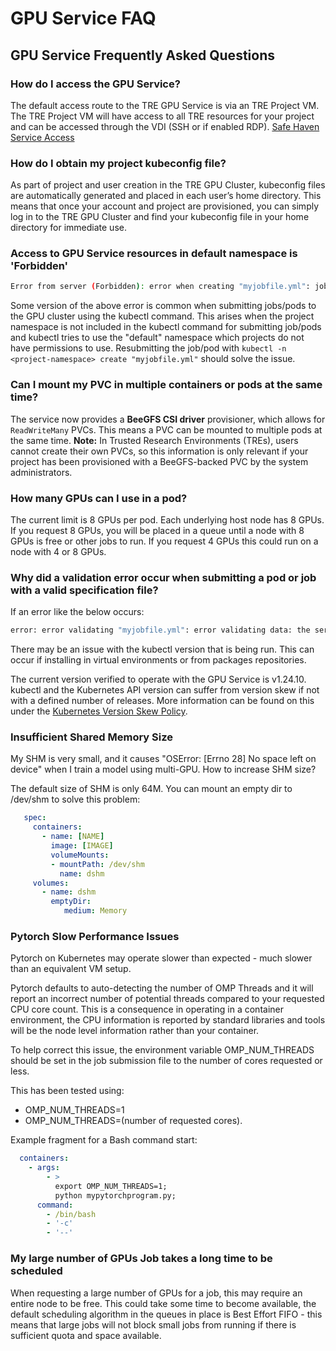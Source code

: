 # GPU Service FAQ

## GPU Service Frequently Asked Questions

### How do I access the GPU Service?

The default access route to the TRE GPU Service is via an TRE Project VM. The TRE Project VM will have access to all TRE resources for your project and can be accessed through the VDI (SSH or if enabled RDP). [Safe Haven Service Access](../safe-haven-access.md) 

### How do I obtain my project kubeconfig file?

As part of project and user creation in the TRE GPU Cluster, kubeconfig files are automatically generated and placed in each user’s home directory.
This means that once your account and project are provisioned, you can simply log in to the TRE GPU Cluster and find your kubeconfig file in your home directory for immediate use.

### Access to GPU Service resources in default namespace is 'Forbidden'

```bash
Error from server (Forbidden): error when creating "myjobfile.yml": jobs is forbidden: User <user> cannot create resource "jobs" in API group "" in the namespace "default"
```

Some version of the above error is common when submitting jobs/pods to the GPU cluster using the kubectl command. This arises when the project namespace is not included in the kubectl command for submitting job/pods and kubectl tries to use the "default" namespace which projects do not have permissions to use. Resubmitting the job/pod with `kubectl -n <project-namespace> create "myjobfile.yml"` should solve the issue.

### Can I mount my PVC in multiple containers or pods at the same time?

The service now provides a **BeeGFS CSI driver** provisioner, which allows for `ReadWriteMany` PVCs. This means a PVC can be mounted to multiple pods at the same time.
**Note:** In Trusted Research Environments (TREs), users cannot create their own PVCs, so this information is only relevant if your project has been provisioned with a BeeGFS-backed PVC by the system administrators.

### How many GPUs can I use in a pod?

The current limit is 8 GPUs per pod. Each underlying host node has 8 GPUs. If you request 8 GPUs, you will be placed in a queue until a node with 8 GPUs is free or other jobs to run. If you request 4 GPUs this could run on a node with 4 or 8 GPUs.

### Why did a validation error occur when submitting a pod or job with a valid specification file?

If an error like the below occurs:

```bash
error: error validating "myjobfile.yml": error validating data: the server does not allow access to the requested resource; if you choose to ignore these errors, turn validation off with --validate=false
```

There may be an issue with the kubectl version that is being run. This can occur if installing in virtual environments or from packages repositories.

The current version verified to operate with the GPU Service is v1.24.10. kubectl and the Kubernetes API version can suffer from version skew if not with a defined number of releases. More information can be found on this under the [Kubernetes Version Skew Policy](https://kubernetes.io/releases/version-skew-policy/).

### Insufficient Shared Memory Size

My SHM is very small, and it causes "OSError: [Errno 28] No space left on device" when I train a model using multi-GPU. How to increase SHM size?

The default size of SHM is only 64M. You can mount an empty dir to /dev/shm to solve this problem:

```yaml
   spec:
     containers:
       - name: [NAME]
         image: [IMAGE]
         volumeMounts:
         - mountPath: /dev/shm
           name: dshm
     volumes:
       - name: dshm
         emptyDir:
            medium: Memory
```

### Pytorch Slow Performance Issues

Pytorch on Kubernetes may operate slower than expected - much slower than an equivalent VM setup.

Pytorch defaults to auto-detecting the number of OMP Threads and it will report an incorrect number of potential threads compared to your requested CPU core count. This is a consequence in operating in a container environment, the CPU information is reported by standard libraries and tools will be the node level information rather than your container.

To help correct this issue, the environment variable OMP_NUM_THREADS should be set in the job submission file to the number of cores requested or less.

This has been tested using:

- OMP_NUM_THREADS=1
- OMP_NUM_THREADS=(number of requested cores).

Example fragment for a Bash command start:

```yaml
  containers:
    - args:
        - >
          export OMP_NUM_THREADS=1;
          python mypytorchprogram.py;
      command:
        - /bin/bash
        - '-c'
        - '--'
```

### My large number of GPUs Job takes a long time to be scheduled

When requesting a large number of GPUs for a job, this may require an entire node to be free. This could take some time to become available, the default scheduling algorithm in the queues in place is Best Effort FIFO - this means that large jobs will not block small jobs from running if there is sufficient quota and space available.

